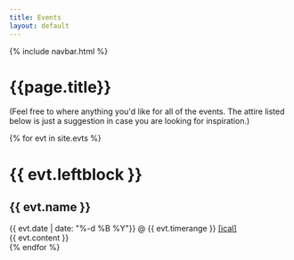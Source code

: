 ```yaml
---
title: Events
layout: default
---
```


{% include navbar.html %}

<div class="center">
<h1> {{page.title}} </h1>
</div>

(Feel free to where anything you'd like for all of the events. The attire listed below is just a suggestion in case you are looking for inspiration.)

{% for evt in site.evts %}
<div class="block" style="--accent:{{evt.accent}}">
<div class="sideways"><h1>
    {{ evt.leftblock }}
</h1></div>

<h2> {{ evt.name }}</h2>
{{ evt.date |  date: "%-d %B %Y"}}
@ {{ evt.timerange }}
<a href="{{ evt.ical }}"> [ical] </a>
<div class="evt-details">
{{ evt.content }}
</div>
</div>
{% endfor %}